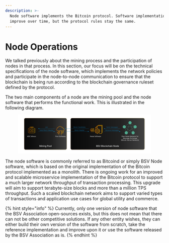 ```yaml
---
description: >-
  Node software implements the Bitcoin protocol. Software implementations
  improve over time, but the protocol rules stay the same.
---
```


# Node Operations

We talked previously about the mining process and the participation of nodes in that process. In this section, our focus will be on the technical specifications of the node software, which implements the network policies and participate in the node-to-node communication to ensure that the blockchain is being run according to the blockchain governance ruleset defined by the protocol.

The two main components of a node are the mining pool and the node software that performs the functional work. This is illustrated in the following diagram.

<figure><img src="../../../.gitbook/assets/image (3).png" alt=""><figcaption></figcaption></figure>

The node software is commonly referred to as Bitcoind or simply BSV Node software, which is based on the original implementation of the Bitcoin protocol implemented as a monolith. There is ongoing work for an improved and scalable microservice implementation of the Bitcoin protocol to support a much larger network throughput of transaction processing. This upgrade will aim to support terabyte-size blocks and more than a million TPS throughput. Such a scaled blockchain network aims to support varied types of transactions and application use cases for global utility and commerce.

{% hint style="info" %}
Currently, only one version of node software that the BSV Association open-sources exists, but this does not mean that there can not be other competitive solutions. If any other entity wishes, they can either build their own version of the software from scratch, take the reference implementation and improve upon it or use the software released by the BSV Association as is.
{% endhint %}
